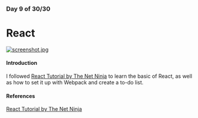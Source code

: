 ### Day 9 of 30/30
# React

[![screenshot.jpg](https://s30.postimg.org/8std7ug5t/screenshot.jpg)](https://postimg.org/image/xyubeohfx/)

#### Introduction
I followed [React Tutorial by The Net Ninja](https://www.youtube.com/playlist?list=PL4cUxeGkcC9i0_2FF-WhtRIfIJ1lXlTZR) to learn the basic of React, as well as how to set it up with Webpack and create a to-do list.

#### References
[React Tutorial by The Net Ninja](https://www.youtube.com/playlist?list=PL4cUxeGkcC9i0_2FF-WhtRIfIJ1lXlTZR)
